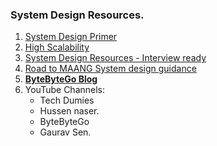 ### System Design Resources.
1. [System Design Primer](https://github.com/donnemartin/system-design-primer)
2. [High Scalability](http://highscalability.com/blog/category/example)
3. [System Design Resources - Interview ready](https://github.com/InterviewReady/system-design-resources)
4. [Road to MAANG System design guidance](https://github.com/AlFahimBinFaruk/Road_To_MAANG#system-design-scalability-data-handling)
5. **[ByteByteGo Blog](https://blog.bytebytego.com/)**
6. YouTube Channels:
   * Tech Dumies
   * Hussen naser.
   * ByteByteGo
   * Gaurav Sen.
